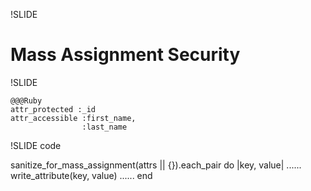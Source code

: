 !SLIDE

# Mass Assignment Security #

!SLIDE

    @@@Ruby
    attr_protected :_id
    attr_accessible :first_name, 
                    :last_name

!SLIDE code

sanitize_for_mass_assignment(attrs || {}).each_pair do |key, value|
  ......
  write_attribute(key, value)
  ......
end
